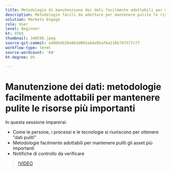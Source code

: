 ```yaml
---
title: Metodologie di manutenzione dei dati facilmente adottabili per mantenere pulite le risorse più importanti
description: Metodologie facili da adottare per mantenere pulite le risorse più importanti
solution: Marketo Engage
role: User
level: Beginner
kt: 9765
thumbnail: 340596.jpeg
source-git-commit: edd0bdb28a9b3d065a64a95af6a216b747577c77
workflow-type: tm+mt
source-wordcount: '64'
ht-degree: 0%

---
```


# Manutenzione dei dati: metodologie facilmente adottabili per mantenere pulite le risorse più importanti

In questa sessione imparerai:

* Come le persone, i processi e le tecnologie si riuniscono per ottenere &quot;dati puliti&quot;
* Metodologie facilmente adottabili per mantenere puliti gli asset più importanti
* Notifiche di controllo da verificare

>[!VIDEO](https://video.tv.adobe.com/v/340596/?quality=12&learn=on)
